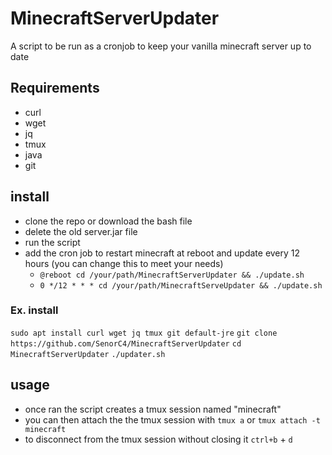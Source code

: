 # MinecraftServerUpdater
A script to be run as a cronjob to keep your vanilla minecraft server up to date

## Requirements
* curl
* wget
* jq
* tmux
* java
* git

## install
* clone the repo or download the bash file
* delete the old server.jar file
* run the script
* add the cron job to restart minecraft at reboot and update every 12 hours (you can change this to meet your needs)
  * `@reboot cd /your/path/MinecraftServerUpdater && ./update.sh`
  * `0 */12 * * * cd /your/path/MinecraftServeUpdater && ./update.sh`

### Ex. install
`sudo apt install curl wget jq tmux git default-jre`
`git clone https://github.com/SenorC4/MinecraftServerUpdater`
`cd MinecraftServerUpdater`
`./updater.sh`

## usage
* once ran the script creates a tmux session named "minecraft"
* you can then attach the the tmux session with `tmux a` or `tmux attach -t minecraft`
* to disconnect from the tmux session without closing it `ctrl+b` + `d`
